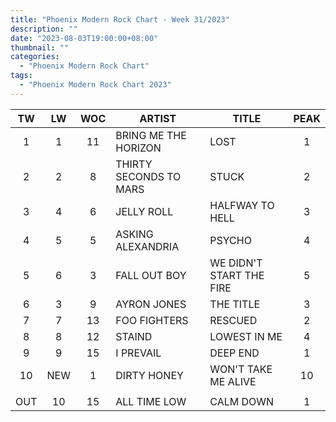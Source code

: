 ```yaml
---
title: "Phoenix Modern Rock Chart - Week 31/2023"
description: ""
date: "2023-08-03T19:00:00+08:00"
thumbnail: ""
categories:
  - "Phoenix Modern Rock Chart"
tags:
  - "Phoenix Modern Rock Chart 2023"
---
```

<!--more-->
|TW|LW|WOC|ARTIST|TITLE|PEAK|
|:---:|:---:|:---:|---|---|:---:|
|1|1|11|BRING ME THE HORIZON|LOST|1|
|2|2|8|THIRTY SECONDS TO MARS|STUCK|2|
|3|4|6|JELLY ROLL|HALFWAY TO HELL|3|
|4|5|5|ASKING ALEXANDRIA|PSYCHO|4|
|5|6|3|FALL OUT BOY|WE DIDN'T START THE FIRE|5|
|6|3|9|AYRON JONES|THE TITLE|3|
|7|7|13|FOO FIGHTERS|RESCUED|2|
|8|8|12|STAIND|LOWEST IN ME|4|
|9|9|15|I PREVAIL|DEEP END|1|
|10|NEW|1|DIRTY HONEY|WON'T TAKE ME ALIVE|10|
| | | | | | |
|OUT|10|15|ALL TIME LOW|CALM DOWN|1|
